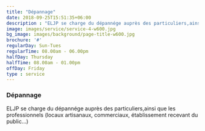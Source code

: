 ```yaml
---
title: "Dépannage"
date: 2018-09-25T15:51:35+06:00
description : "ELJP se charge du dépannége auprès des particuliers,ainsi que les professionnels (locaux artisanaux, commerciaux, établissement recevant du public...)"
image: images/service/service-4-w600.jpg
bg_image: images/background/page-title-w600.jpg
brochure: '#'
regularDay: Sun-Tues
regularTime: 08.00am - 06.00pm
halfDay: Thursday
halfTime: 08.00am - 01.00pm
offDay: Friday
type : service
---
```


### Dépannage


ELJP se charge du dépannége auprès des particuliers,ainsi que les professionnels (locaux artisanaux, commerciaux, établissement recevant du public...)
